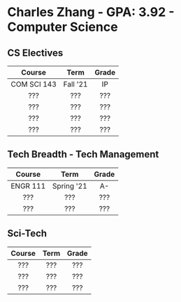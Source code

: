 # Charles Zhang - GPA: 3.92 - Computer Science

## CS Electives

| Course | Term | Grade |
|:---:|:---:|:---:|
| COM SCI 143 | Fall '21 | IP |
| ??? | ??? | ??? |
| ??? | ??? | ??? |
| ??? | ??? | ??? |
| ??? | ??? | ??? |

## Tech Breadth - Tech Management

| Course | Term | Grade |
|:---:|:---:|:---:|
| ENGR 111 | Spring '21 | A- |
| ??? | ??? | ??? |
| ??? | ??? | ??? |

## Sci-Tech

| Course | Term | Grade |
|:---:|:---:|:---:|
| ??? | ??? | ??? |
| ??? | ??? | ??? |
| ??? | ??? | ??? |
